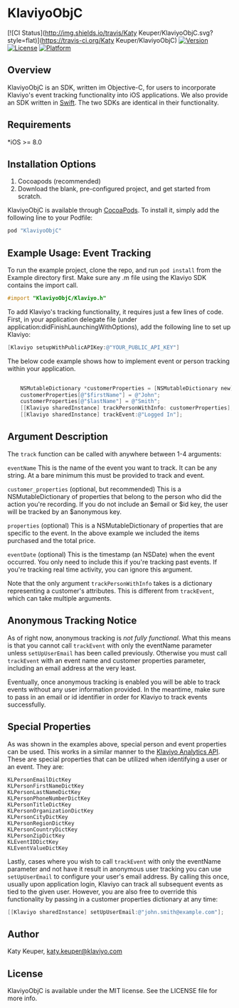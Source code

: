 # KlaviyoObjC

[![CI Status](http://img.shields.io/travis/Katy Keuper/KlaviyoObjC.svg?style=flat)](https://travis-ci.org/Katy Keuper/KlaviyoObjC)
[![Version](https://img.shields.io/cocoapods/v/KlaviyoObjC.svg?style=flat)](http://cocoapods.org/pods/KlaviyoObjC)
[![License](https://img.shields.io/cocoapods/l/KlaviyoObjC.svg?style=flat)](http://cocoapods.org/pods/KlaviyoObjC)
[![Platform](https://img.shields.io/cocoapods/p/KlaviyoObjC.svg?style=flat)](http://cocoapods.org/pods/KlaviyoObjC)

## Overview

KlaviyoObjC is an SDK, written im Objective-C, for users to incorporate Klaviyo's event tracking functionality into iOS applications. We also provide an SDK written in [Swift](https://github.com/klaviyo/klaviyo-swift-sdk). The two SDKs are identical in their functionality.

## Requirements
*iOS >= 8.0

## Installation Options

1. Cocoapods (recommended)
2. Download the blank, pre-configured project, and get started from scratch.

KlaviyoObjC is available through [CocoaPods](http://cocoapods.org). To install
it, simply add the following line to your Podfile:

```ruby
pod "KlaviyoObjC"
```

## Example Usage: Event Tracking

To run the example project, clone the repo, and run `pod install` from the Example directory first. Make sure any .m file using the Klaviyo SDK contains the import call.

```objective-c
#import "KlaviyoObjC/Klaviyo.h"
```

To add Klaviyo's tracking functionality, it requires just a few lines of code. First, in your application delegate file (under application:didFinishLaunchingWithOptions), add the following line to set up Klaviyo: 

```objective-c
[Klaviyo setupWithPublicAPIKey:@"YOUR_PUBLIC_API_KEY"]
```

The below code example shows how to implement event or person tracking within your application. 

```objective-c
    
    NSMutableDictionary *customerProperties = [NSMutableDictionary new];
    customerProperties[@"$firstName"] = @"John";
    customerProperties[@"$lastName"] = @"Smith";
    [[Klaviyo sharedInstance] trackPersonWithInfo: customerProperties];
    [[Klaviyo sharedInstance] trackEvent:@"Logged In"];

```

## Argument Description

The `track` function can be called with anywhere between 1-4 arguments:

`eventName` This is the name of the event you want to track. It can be any string. At a bare minimum this must be provided to track and event.

`customer_properties` (optional, but recommended) This is a NSMutableDictionary of properties that belong to the person who did the action you're recording. If you do not include an $email or $id key, the user will be tracked by an $anonymous key. 

`properties` (optional) This is a NSMutableDictionary of properties that are specific to the event. In the above example we included the items purchased and the total price.

`eventDate` (optional) This is the timestamp (an NSDate) when the event occurred. You only need to include this if you're tracking past events. If you're tracking real time activity, you can ignore this argument.

Note that the only argument `trackPersonWithInfo` takes is a dictionary representing a customer's attributes. This is different from `trackEvent`, which can take multiple arguments.

## Anonymous Tracking Notice

As of right now, anonymous tracking is *not fully functional*. What this means is that you cannot call `trackEvent` with only the eventName parameter unless `setUpUserEmail` has been called previously. Otherwise you must call `trackEvent` with an event name and customer properties parameter, including an email address at the very least.

Eventually, once anonymous tracking is enabled you will be able to track events without any user information provided. In the meantime, make sure to pass in an email or id identifier in order for Klaviyo to track events successfully.

## Special Properties

As was shown in the examples above, special person and event properties can be used. This works in a similar manner to the [Klaviyo Analytics API](https://www.klaviyo.com/docs). These are special properties that can be utilized when identifying a user or an event. They are:
    
    KLPersonEmailDictKey 
    KLPersonFirstNameDictKey
    KLPersonLastNameDictKey
    KLPersonPhoneNumberDictKey
    KLPersonTitleDictKey
    KLPersonOrganizationDictKey
    KLPersonCityDictKey
    KLPersonRegionDictKey
    KLPersonCountryDictKey
    KLPersonZipDictKey
    KLEventIDDictKey
    KLEventValueDictKey

Lastly, cases where you wish to call `trackEvent` with only the eventName parameter and not have it result in anonymous user tracking you can use `setUpUserEmail` to configure your user's email address. By calling this once,  usually upon application login, Klaviyo can track all subsequent events as tied to the given user. However, you are also free to override this functionality by passing in a customer properties dictionary at any time: 

```objective-c
[[Klaviyo sharedInstance] setUpUserEmail:@"john.smith@example.com"]; 
```

## Author

Katy Keuper, katy.keuper@klaviyo.com

## License

KlaviyoObjC is available under the MIT license. See the LICENSE file for more info.
